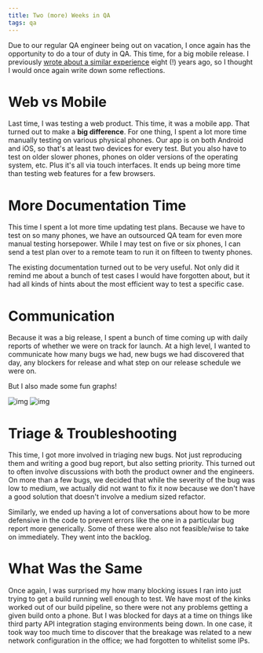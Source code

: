 ```yaml
---
title: Two (more) Weeks in QA
tags: qa
---
```


Due to our regular QA engineer being out on vacation, I once again has the
opportunity to do a tour of duty in QA. This time, for a big mobile release.
I previously [wrote about a similar experience](http://chase-seibert.github.io/blog/2009/03/20/my-two-weeks-in-qa.html)
 eight (!) years ago, so I thought I would once again write down some reflections.

# Web vs Mobile

Last time, I was testing a web product. This time, it was a mobile app. That
turned out to make a **big difference**. For one thing, I spent a lot more time
manually testing on various physical phones. Our app is on both Android and iOS,
so that's at least two devices for every test. But you also have to test on
older slower phones, phones on older versions of the operating system, etc. Plus
it's all via touch interfaces. It ends up being more time than testing web
features for a few browsers.

# More Documentation Time

This time I spent a lot more time updating test plans. Because we have to test
on so many phones, we have an outsourced QA team for even more manual testing
horsepower. While I may test on five or six phones, I can send a test plan over
to a remote team to run it on fifteen to twenty phones.

The existing documentation turned out to be very useful. Not only did it remind
me about a bunch of test cases I would have forgotten about, but it had all kinds
of hints about the most efficient way to test a specific case.

# Communication

Because it was a big release, I spent a bunch of time coming up with daily
reports of whether we were on track for launch. At a high level, I wanted to
communicate how many bugs we had, new bugs we had discovered that day, any
blockers for release and what step on our release schedule we were on.

But I also made some fun graphs!

![img](/blog/images/qa_time.png)
![img](/blog/images/qa_type.png)

# Triage & Troubleshooting

This time, I got more involved in triaging new bugs. Not just reproducing them
and writing a good bug report, but also setting priority. This turned out to
often involve discussions with both the product owner and the engineers. On more
than a few bugs, we decided that while the severity of the bug was low to medium,
we actually did not want to fix it now because we don't have a good solution that
doesn't involve a medium sized refactor.

Similarly, we ended up having a lot of conversations about how to be more
defensive in the code to prevent errors like the one in a particular bug report
more generically. Some of these were also not feasible/wise to take on
immediately. They went into the backlog.

# What Was the Same

Once again, I was surprised my how many blocking issues I ran into just trying
to get a build running well enough to test. We have most of the kinks worked
out of our build pipeline, so there were not any problems getting a given
build onto a phone. But I was blocked for days at a time on things like third
party API integration staging environments being down. In one case, it took
way too much time to discover that the breakage was related to a new network
configuration in the office; we had forgotten to whitelist some IPs.
